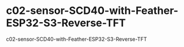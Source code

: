 # c02-sensor-SCD40-with-Feather-ESP32-S3-Reverse-TFT
c02-sensor-SCD40-with-Feather-ESP32-S3-Reverse-TFT
